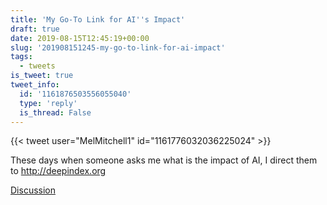 ```yaml
---
title: 'My Go-To Link for AI''s Impact'
draft: true
date: 2019-08-15T12:45:19+00:00
slug: '201908151245-my-go-to-link-for-ai-impact'
tags:
  - tweets
is_tweet: true
tweet_info:
  id: '1161876503556055040'
  type: 'reply'
  is_thread: False
---
```




{{< tweet user="MelMitchell1" id="1161776032036225024" >}}

These days when someone asks me what is the impact of AI, I direct them to <http://deepindex.org>

[Discussion](https://x.com/sytelus/status/1161876503556055040)
